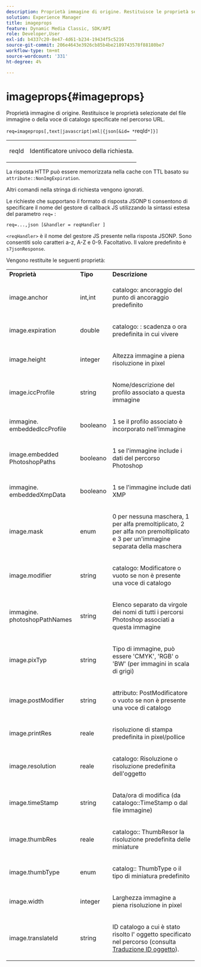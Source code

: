 ```yaml
---
description: Proprietà immagine di origine. Restituisce le proprietà selezionate del file immagine o della voce di catalogo specificate nel percorso URL.
solution: Experience Manager
title: imageprops
feature: Dynamic Media Classic, SDK/API
role: Developer,User
exl-id: b4337c20-8e47-4d61-b234-19434f5c5216
source-git-commit: 206e4643e3926cb85b4be2189743578f88180be7
workflow-type: tm+mt
source-wordcount: '331'
ht-degree: 4%

---
```


# imageprops{#imageprops}

Proprietà immagine di origine. Restituisce le proprietà selezionate del file immagine o della voce di catalogo specificate nel percorso URL.

`req=imageprops[,text|javascript|xml|{json[&id= *`reqId`*]}]`

<table id="simpletable_8E03127D50444CA7878A6B08E866EE2E"> 
 <tr class="strow"> 
  <td class="stentry"> <p><span class="codeph"><span class="varname"> reqId</span></span> </p> </td> 
  <td class="stentry"> <p>Identificatore univoco della richiesta. </p></td> 
 </tr> 
</table>

La risposta HTTP può essere memorizzata nella cache con TTL basato su `attribute::NonImgExpiration`.

Altri comandi nella stringa di richiesta vengono ignorati.

Le richieste che supportano il formato di risposta JSONP ti consentono di specificare il nome del gestore di callback JS utilizzando la sintassi estesa del parametro `req=` :

`req=...,json [&handler = reqHandler ]`

`<reqHandler>` è il nome del gestore JS presente nella risposta JSONP. Sono consentiti solo caratteri a-z, A-Z e 0-9. Facoltativo. Il valore predefinito è `s7jsonResponse`.

Vengono restituite le seguenti proprietà:

<table id="table_5F289E2E21594A5598DF98E65DEDDFA0"> 
 <tbody> 
  <tr> 
   <td> <b> Proprietà</b> </td> 
   <td> <b> Tipo</b> </td> 
   <td> <b> Descrizione</b> </td> 
  </tr> 
  <tr> 
   <td> <p> <span class="codeph"> image.anchor</span> </p> </td> 
   <td> <p> int,int </p> </td> 
   <td> <p> <span class="codeph"> catalogo: </span> ancoraggio del punto di ancoraggio predefinito </p> </td> 
  </tr> 
  <tr> 
   <td> <p> <span class="codeph"> image.expiration</span> </p> </td> 
   <td> <p> double </p> </td> 
   <td> <p> <span class="codeph"> catalogo: </span> : scadenza o ora predefinita in cui vivere </p> </td> 
  </tr> 
  <tr> 
   <td> <p> <span class="codeph"> image.height</span> </p> </td> 
   <td> <p> integer </p> </td> 
   <td> <p>Altezza immagine a piena risoluzione in pixel </p> </td> 
  </tr> 
  <tr> 
   <td> <p> <span class="codeph"> image.iccProfile</span> </p> </td> 
   <td> <p> string </p> </td> 
   <td> <p> Nome/descrizione del profilo associato a questa immagine </p> </td> 
  </tr> 
  <tr> 
   <td> <p> <span class="codeph"> immagine. embeddedIccProfile</span> </p> </td> 
   <td> <p> booleano </p> </td> 
   <td> <p> 1 se il profilo associato è incorporato nell’immagine </p> </td> 
  </tr> 
  <tr> 
   <td> <p> <span class="codeph"> image.embedded PhotoshopPaths</span> </p> </td> 
   <td> <p> booleano </p> </td> 
   <td> <p> 1 se l'immagine include i dati del percorso Photoshop </p> </td> 
  </tr> 
  <tr> 
   <td> <p> <span class="codeph"> immagine. embeddedXmpData</span> </p> </td> 
   <td> <p> booleano </p> </td> 
   <td> <p> 1 se l'immagine include dati XMP </p> </td> 
  </tr> 
  <tr> 
   <td> <p> <span class="codeph"> image.mask</span> </p> </td> 
   <td> <p> enum </p> </td> 
   <td> <p> 0 per nessuna maschera, 1 per alfa premoltiplicato, 2 per alfa non premoltiplicato e 3 per un'immagine separata della maschera </p> </td> 
  </tr> 
  <tr> 
   <td> <p> <span class="codeph"> image.modifier</span> </p> </td> 
   <td> <p> string </p> </td> 
   <td> <p> <span class="codeph"> catalogo: </span> Modificatore o vuoto se non è presente una voce di catalogo </p> </td> 
  </tr> 
  <tr> 
   <td> <p> <span class="codeph"> immagine. photoshopPathNames</span> </p> </td> 
   <td> <p> string </p> </td> 
   <td> <p> Elenco separato da virgole dei nomi di tutti i percorsi Photoshop associati a questa immagine </p> </td> 
  </tr> 
  <tr> 
   <td> <p> <span class="codeph"> image.pixTyp</span> </p> </td> 
   <td> <p> string </p> </td> 
   <td> <p> Tipo di immagine, può essere 'CMYK', 'RGB' o 'BW' (per immagini in scala di grigi) </p> </td> 
  </tr> 
  <tr> 
   <td> <p> <span class="codeph"> image.postModifier</span> </p> </td> 
   <td> <p> string </p> </td> 
   <td> <p> <span class="codeph"> attributo: </span> PostModificatore o vuoto se non è presente una voce di catalogo </p> </td> 
  </tr> 
  <tr> 
   <td> <p> <span class="codeph"> image.printRes</span> </p> </td> 
   <td> <p> reale </p> </td> 
   <td> <p> risoluzione di stampa predefinita in pixel/pollice </p> </td> 
  </tr> 
  <tr> 
   <td> <p> <span class="codeph"> image.resolution</span> </p> </td> 
   <td> <p> reale </p> </td> 
   <td> <p> <span class="codeph"> catalogo: </span> Risoluzione o risoluzione predefinita dell'oggetto </p> </td> 
  </tr> 
  <tr> 
   <td> <p> <span class="codeph"> image.timeStamp</span> </p> </td> 
   <td> <p> string </p> </td> 
   <td> <p>Data/ora di modifica (da <span class="codeph"> catalogo::TimeStamp</span> o dal file immagine) </p> </td> 
  </tr> 
  <tr> 
   <td> <p> <span class="codeph"> image.thumbRes</span> </p> </td> 
   <td> <p> reale </p> </td> 
   <td> <p> <span class="codeph"> catalogo::</span> ThumbResor la risoluzione predefinita delle miniature </p> </td> 
  </tr> 
  <tr> 
   <td> <p> <span class="codeph"> image.thumbType</span> </p> </td> 
   <td> <p> enum </p> </td> 
   <td> <p> <span class="codeph"> catalog::</span> ThumbType o il tipo di miniatura predefinito </p> </td> 
  </tr> 
  <tr> 
   <td> <p> <span class="codeph"> image.width</span> </p> </td> 
   <td> <p> integer </p> </td> 
   <td> <p> Larghezza immagine a piena risoluzione in pixel </p> </td> 
  </tr> 
  <tr> 
   <td> <p> <span class="codeph"> image.translateId</span> </p> </td> 
   <td> <p> string </p> </td> 
   <td> <p> ID catalogo a cui è stato risolto l' <span class="varname"> oggetto</span> specificato nel percorso (consulta <a href="../../../../../../is-api/http-ref/image-serving-api-ref/c-http-protocol-reference/c-syntax-and-features/r-object-id-translation.md#reference-cf3e34e6cbb346d69ded9982bfdef414" type="reference" format="dita" scope="local"> Traduzione ID oggetto</a>). </p> </td> 
  </tr> 
 </tbody> 
</table>
